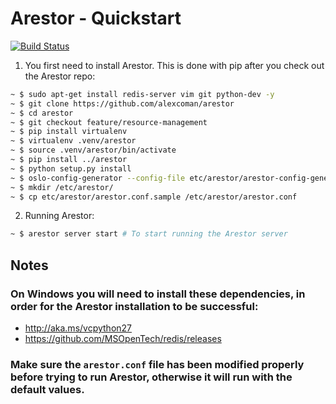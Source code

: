 # Arestor - Quickstart

[![Build Status](https://travis-ci.org/alexcoman/arestor.svg?branch=master)](https://travis-ci.org/alexcoman/arestor)


1. You first need to install Arestor. This is done with pip after you check out the Arestor repo:
```bash
~ $ sudo apt-get install redis-server vim git python-dev -y
~ $ git clone https://github.com/alexcoman/arestor
~ $ cd arestor
~ $ git checkout feature/resource-management
~ $ pip install virtualenv
~ $ virtualenv .venv/arestor
~ $ source .venv/arestor/bin/activate
~ $ pip install ../arestor
~ $ python setup.py install
~ $ oslo-config-generator --config-file etc/arestor/arestor-config-generator.conf
~ $ mkdir /etc/arestor/
~ $ cp etc/arestor/arestor.conf.sample /etc/arestor/arestor.conf
```

2. Running Arestor: 
```bash
~ $ arestor server start # To start running the Arestor server

```

## Notes
### On Windows you will need to install these dependencies, in order for the Arestor installation to be successful: 
* http://aka.ms/vcpython27
* https://github.com/MSOpenTech/redis/releases

### Make sure the `arestor.conf` file has been modified properly before trying to run Arestor, otherwise it will run with the default values.